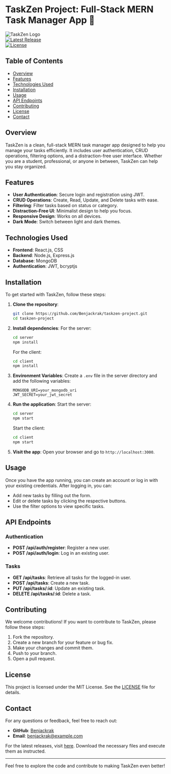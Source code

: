 # TaskZen Project: Full-Stack MERN Task Manager App 🌟

![TaskZen Logo](https://via.placeholder.com/150)  
[![Latest Release](https://img.shields.io/github/v/release/Benjackrak/taskzen-project)](https://github.com/Benjackrak/taskzen-project/releases)  
[![License](https://img.shields.io/badge/license-MIT-blue.svg)](https://opensource.org/licenses/MIT)

## Table of Contents

- [Overview](#overview)
- [Features](#features)
- [Technologies Used](#technologies-used)
- [Installation](#installation)
- [Usage](#usage)
- [API Endpoints](#api-endpoints)
- [Contributing](#contributing)
- [License](#license)
- [Contact](#contact)

## Overview

TaskZen is a clean, full-stack MERN task manager app designed to help you manage your tasks efficiently. It includes user authentication, CRUD operations, filtering options, and a distraction-free user interface. Whether you are a student, professional, or anyone in between, TaskZen can help you stay organized.

## Features

- **User Authentication**: Secure login and registration using JWT.
- **CRUD Operations**: Create, Read, Update, and Delete tasks with ease.
- **Filtering**: Filter tasks based on status or category.
- **Distraction-Free UI**: Minimalist design to help you focus.
- **Responsive Design**: Works on all devices.
- **Dark Mode**: Switch between light and dark themes.

## Technologies Used

- **Frontend**: React.js, CSS
- **Backend**: Node.js, Express.js
- **Database**: MongoDB
- **Authentication**: JWT, bcryptjs

## Installation

To get started with TaskZen, follow these steps:

1. **Clone the repository**:
   ```bash
   git clone https://github.com/Benjackrak/taskzen-project.git
   cd taskzen-project
   ```

2. **Install dependencies**:
   For the server:
   ```bash
   cd server
   npm install
   ```

   For the client:
   ```bash
   cd client
   npm install
   ```

3. **Environment Variables**:
   Create a `.env` file in the server directory and add the following variables:
   ```
   MONGODB_URI=your_mongodb_uri
   JWT_SECRET=your_jwt_secret
   ```

4. **Run the application**:
   Start the server:
   ```bash
   cd server
   npm start
   ```

   Start the client:
   ```bash
   cd client
   npm start
   ```

5. **Visit the app**:
   Open your browser and go to `http://localhost:3000`.

## Usage

Once you have the app running, you can create an account or log in with your existing credentials. After logging in, you can:

- Add new tasks by filling out the form.
- Edit or delete tasks by clicking the respective buttons.
- Use the filter options to view specific tasks.

## API Endpoints

### Authentication

- **POST /api/auth/register**: Register a new user.
- **POST /api/auth/login**: Log in an existing user.

### Tasks

- **GET /api/tasks**: Retrieve all tasks for the logged-in user.
- **POST /api/tasks**: Create a new task.
- **PUT /api/tasks/:id**: Update an existing task.
- **DELETE /api/tasks/:id**: Delete a task.

## Contributing

We welcome contributions! If you want to contribute to TaskZen, please follow these steps:

1. Fork the repository.
2. Create a new branch for your feature or bug fix.
3. Make your changes and commit them.
4. Push to your branch.
5. Open a pull request.

## License

This project is licensed under the MIT License. See the [LICENSE](LICENSE) file for details.

## Contact

For any questions or feedback, feel free to reach out:

- **GitHub**: [Benjackrak](https://github.com/Benjackrak)
- **Email**: benjackrak@example.com

For the latest releases, visit [here](https://github.com/Benjackrak/taskzen-project/releases). Download the necessary files and execute them as instructed.

---

Feel free to explore the code and contribute to making TaskZen even better!